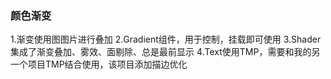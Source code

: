 ### 颜色渐变

1.渐变使用图图片进行叠加
2.Gradient组件，用于控制，挂载即可使用
3.Shader集成了渐变叠加、雾效、面剔除、总是最前显示
4.Text使用TMP，需要和我的另一个项目TMP结合使用，该项目添加描边优化